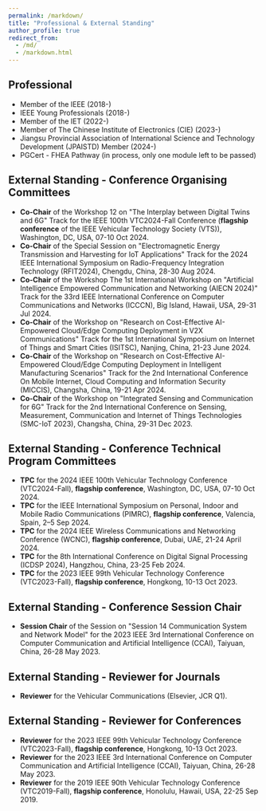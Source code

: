 ```yaml
---
permalink: /markdown/
title: "Professional & External Standing"
author_profile: true
redirect_from: 
  - /md/
  - /markdown.html
---
```


## Professional

* Member of the IEEE (2018-)
* IEEE Young Professionals (2018-)
* Member of the IET (2022-)
* Member of The Chinese Institute of Electronics (CIE) (2023-)
* Jiangsu Provincial Association of International Science and Technology Development (JPAISTD) Member (2024-)
* PGCert - FHEA Pathway (in  process, only one module left to be passed)

## External Standing - Conference Organising Committees

* **Co-Chair** of the Workshop 12 on "The Interplay between Digital Twins and 6G" Track for the IEEE 100th VTC2024-Fall Conference (**flagship conference** of the IEEE Vehicular Technology Society (VTS)), Washington, DC, USA, 07-10 Oct 2024.
* **Co-Chair** of the Special Session on "Electromagnetic Energy Transmission and Harvesting for IoT Applications" Track for the 2024 IEEE International Symposium on Radio-Frequency Integration Technology (RFIT2024), Chengdu, China, 28-30 Aug 2024.
* **Co-Chair** of the Workshop The 1st International Workshop on "Artificial Intelligence Empowered Communication and Networking (AIECN 2024)" Track for the 33rd IEEE International Conference on Computer Communications and Networks (ICCCN), Big Island, Hawaii, USA, 29-31 Jul 2024.
* **Co-Chair** of the Workshop on "Research on Cost-Effective AI-Empowered Cloud/Edge Computing Deployment in V2X Communications" Track for the 1st International Symposium on Internet of Things and Smart Cities (ISITSC), Nanjing, China, 21-23 June 2024.
* **Co-Chair** of the Workshop on "Research on Cost-Effective AI-Empowered Cloud/Edge Computing Deployment in Intelligent Manufacturing Scenarios" Track for the 2nd International Conference On Mobile Internet, Cloud Computing and Information Security (MICCIS), Changsha, China, 19-21 Apr 2024.
* **Co-Chair** of the Workshop on "Integrated Sensing and Communication for 6G" Track for the 2nd International Conference on Sensing, Measurement, Communication and Internet of Things Technologies (SMC-IoT 2023), Changsha, China, 29-31 Dec 2023.

## External Standing - Conference Technical Program Committees

* **TPC** for the 2024 IEEE 100th Vehicular Technology Conference (VTC2024-Fall), **flagship conference**, Washington, DC, USA, 07-10 Oct 2024.
* **TPC** for the IEEE International Symposium on Personal, Indoor and Mobile Radio Communications (PIMRC), **flagship conference**, Valencia, Spain, 2–5 Sep 2024.
* **TPC** for the 2024 IEEE Wireless Communications and Networking Conference (WCNC), **flagship conference**, Dubai, UAE, 21-24 April 2024.
* **TPC** for the 8th International Conference on Digital Signal Processing (ICDSP 2024), Hangzhou, China, 23-25 Feb 2024.
* **TPC** for the 2023 IEEE 99th Vehicular Technology Conference (VTC2023-Fall), **flagship conference**, Hongkong, 10-13 Oct 2023.

## External Standing - Conference Session Chair

* **Session Chair** of the Session on "Session 14 Communication System and Network Model" for the 2023 IEEE 3rd International Conference on Computer Communication and Artificial Intelligence (CCAI), Taiyuan, China, 26-28 May 2023.

## External Standing - Reviewer for Journals

* **Reviewer** for the Vehicular Communications (Elsevier, JCR Q1).

## External Standing - Reviewer for Conferences

* **Reviewer** for the 2023 IEEE 99th Vehicular Technology Conference (VTC2023-Fall), **flagship conference**, Hongkong, 10-13 Oct 2023.
* **Reviewer** for the 2023 IEEE 3rd International Conference on Computer Communication and Artificial Intelligence (CCAI), Taiyuan, China, 26-28 May 2023.
* **Reviewer** for the 2019 IEEE 90th Vehicular Technology Conference (VTC2019-Fall), **flagship conference**, Honolulu, Hawaii, USA, 22-25 Sep 2019.
